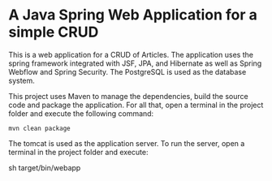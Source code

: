 # A Java Spring Web Application for a simple CRUD

This is a web application for a CRUD of Articles. The application uses the spring framework integrated with JSF, JPA, and Hibernate as well as Spring Webflow and Spring Security. The PostgreSQL is used as the database system.

This project uses Maven to manage the dependencies, build the source code and package the application. For all that, open a terminal in the project folder and execute the following command:

```shell
mvn clean package
```

The tomcat is used as the application server. To run the server, open a terminal in the project folder and execute: 

sh target/bin/webapp

